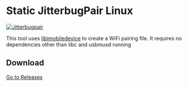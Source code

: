  Static JitterbugPair Linux
=========
[![Jitterbugpair](https://github.com/nythepegasus/StaticJitterbugPair/actions/workflows/build.yaml/badge.svg?event=push)](https://github.com/nythepegasus/StaticJitterbugPair/actions/workflows/build.yaml)

This tool uses [libimobiledevice][1] to create a WiFi pairing file. It requires no dependencies other than libc and usbmuxd running

## Download
[Go to Releases](https://github.com/nythepegasus/StaticJitterbugPair/releases)


[1]: https://libimobiledevice.org
